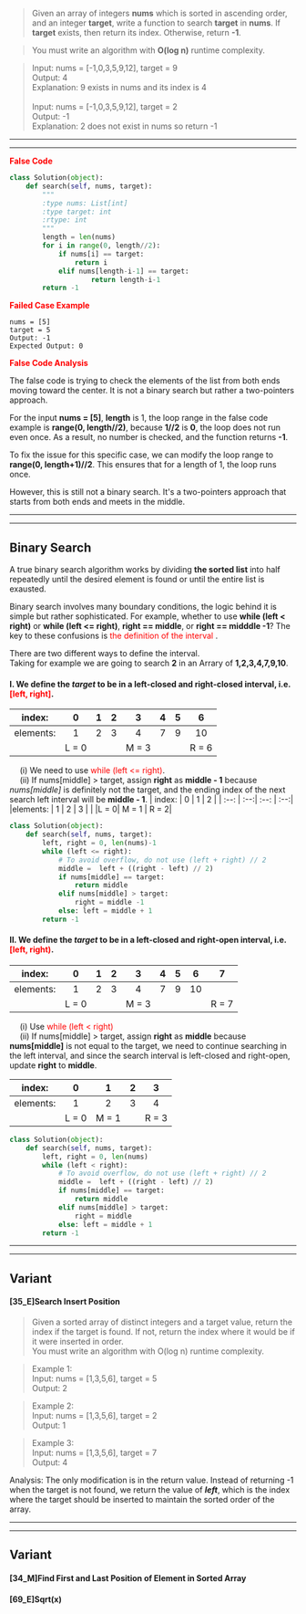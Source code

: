 > Given an array of integers **nums** which is sorted in ascending order, and an integer **target**, write a function to search **target** in **nums**. If **target** exists, then return its index. Otherwise, return **-1**. 

>You must write an algorithm with **O(log n)** runtime  complexity. 

>Input: nums = [-1,0,3,5,9,12], target = 9
<br>Output: 4
<br>Explanation: 9 exists in nums and its index is 4 
<br><br> Input: nums = [-1,0,3,5,9,12], target = 2
<br>Output: -1
<br>Explanation: 2 does not exist in nums so return -1

***
***
**<font color = red> False Code</font>**

```python
class Solution(object):
    def search(self, nums, target):
        """
        :type nums: List[int]
        :type target: int
        :rtype: int
        """
        length = len(nums)
        for i in range(0, length//2):
            if nums[i] == target:
                return i
            elif nums[length-i-1] == target:
                    return length-i-1
        return -1            
```

**<font color = red> Failed Case Example </font>**

```
nums = [5]
target = 5
Output: -1
Expected Output: 0
```


**<font color = red> False Code Analysis </font>**

The false code is trying to check the elements of the list from both ends moving toward the center. It is not a binary search but rather a two-pointers approach.  

For the input **nums = [5]**, **length** is 1, the loop range in the false code example is **range(0, length//2)**, because **1//2** is **0**, the loop does not run even once. As a result, no number is checked, and the function returns **-1**.

To fix the issue for this specific case, we can modify the loop range to **range(0, length+1)//2**. This ensures that for a length of 1, the loop runs once.

However, this is still not a binary search. It's a two-pointers approach that starts from both ends and meets in the middle. 


***
***
## Binary Search
 A true binary search algorithm works by dividing **the sorted list** into half repeatedly until the desired element is found or until the entire list is exausted. 

Binary search involves many boundary conditions, the logic behind it is simple but rather sophisticated. For example, whether to use **while (left < right)** or **while (left <= right)**, **right == middle**, or **right == midddle -1**? The key to these confusions is <font color = red> the definition of the interval </font>.

There are two different ways to define the interval.
<br> Taking for example we are going to search **2** in an Arrary of  **1,2,3,4,7,9,10**.

#### I. We define the *target* to be in a left-closed and right-closed interval, i.e. <font color = red> [left, right]</font>.
   
|index:    | 0   | 1   | 2   | 3   | 4   | 5   |  6  | 
|  :--:    | :--:| :--:| :--:| :--:| :--:| :--:| :--:| 
|elements: | 1   | 2   | 3   | 4   | 7   |  9  |  10 |
|          |L = 0|      |     | M = 3    |     |     | R = 6|

&ensp;&ensp; (i) We need to use <font color = red> while (left <= right)</font>. <br>&ensp;&ensp; (ii) If nums[middle] > target, assign **right** as **middle - 1** because *nums[middle]* is definitely not the target, and the ending index of the next search left interval will be **middle - 1**.
| index:    | 0   | 1   | 2   |
|  :--:     | :--:| :--: | :--:|
|elements:  | 1   | 2    | 3   |
|           |L = 0| M = 1 | R = 2|

```python
class Solution(object):
    def search(self, nums, target):
        left, right = 0, len(nums)-1
        while (left <= right):
            # To avoid overflow, do not use (left + right) // 2
            middle =  left + ((right - left) // 2)   
            if nums[middle] == target:
                return middle
            elif nums[middle] > target:
                right = middle -1
            else: left = middle + 1
        return -1
```
#### II. We define the *target* to be in a left-closed and right-open interval, i.e. <font color = red> [left, right)</font>.

|index:    | 0   | 1   | 2   | 3   | 4   | 5   |  6  |  7  |
|  :--:    | :--:| :--:| :--:| :--:| :--:| :--:| :--:| :--:|
|elements: | 1   | 2   | 3   | 4   | 7   |  9  |  10 |     |
|          |L = 0|      |    | M = 3|    |     |      | R = 7|

&ensp;&ensp; (i) Use <font color = red> while (left < right)</font> <br> &ensp;&ensp; (ii) If nums[middle] > target, assign **right** as **middle** because **nums[middle]** is not equal to the target, we need to continue searching in the left interval, and since the search interval is left-closed and right-open, update **right** to **middle**.

| index:    | 0   | 1   | 2   | 3    |
|  :--:     | :--:| :--: | :--:| :--:|
|elements:  | 1   | 2    | 3   |  4  |
|           |L = 0| M = 1|     | R = 3

```python
class Solution(object):
    def search(self, nums, target):
        left, right = 0, len(nums)
        while (left < right): 
            # To avoid overflow, do not use (left + right) // 2
            middle =  left + ((right - left) // 2)
            if nums[middle] == target:
                return middle
            elif nums[middle] > target:
                right = middle 
            else: left = middle + 1
        return -1
```

***
***
## Variant
#### [35_E]Search Insert Position

>Given a sorted array of distinct integers and a target value, return the index if the target is found. If not, return the index where it would be if it were inserted in order.
<br> You must write an algorithm with O(log n) runtime complexity.

>Example 1: <br> Input: nums = [1,3,5,6], target = 5 <br> Output: 2

>Example 2: <br> Input: nums = [1,3,5,6], target = 2 <br> Output: 1

>Example 3: <br> Input: nums = [1,3,5,6], target = 7 <br>Output: 4

Analysis: The only modification is in the return value. Instead of returning -1 when the target is not found, we return the value of ***left***, which is the index where the target should be inserted to maintain the sorted order of the array. 

***
***
## Variant
#### [34_M]Find First and Last Position of Element in Sorted Array
#### [69_E]Sqrt(x)

